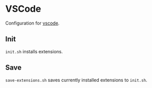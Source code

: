 # VSCode

Configuration for [vscode](https://code.visualstudio.com/).

## Init
`init.sh` installs extensions.

## Save
`save-extensions.sh` saves currently installed extensions to `init.sh`.
